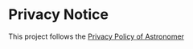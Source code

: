 # Privacy Notice

This project follows the [Privacy Policy of Astronomer](https://www.astronomer.io/privacy/)

